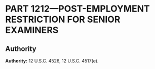 # PART 1212—POST-EMPLOYMENT RESTRICTION FOR SENIOR EXAMINERS


## Authority

**Authority:** 12 U.S.C. 4526, 12 U.S.C. 4517(e).


